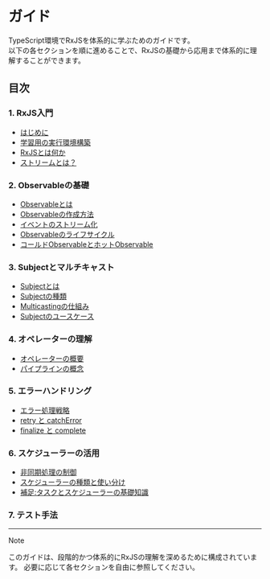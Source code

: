 # ガイド

TypeScript環境でRxJSを体系的に学ぶためのガイドです。  
以下の各セクションを順に進めることで、RxJSの基礎から応用まで体系的に理解することができます。

## 目次

### 1. RxJS入門
- [はじめに](/guide/introduction)
- [学習用の実行環境構築](/guide/starter-kid.md)
- [RxJSとは何か](/guide/basics/what-is-rxjs)
- [ストリームとは？](/guide/basics/what-is-a-stream)

### 2. Observableの基礎
- [Observableとは](/guide/observables/what-is-observable)
- [Observableの作成方法](/guide/observables/creation)
- [イベントのストリーム化](/guide/observables/events)
- [Observableのライフサイクル](/guide/observables/observable-lifecycle)
- [コールドObservableとホットObservable](/guide/observables/cold-and-hot-observables)

### 3. Subjectとマルチキャスト
- [Subjectとは](/guide/subjects/what-is-subject)
- [Subjectの種類](/guide/subjects/types-of-subject)
- [Multicastingの仕組み](/guide/subjects/multicasting)
- [Subjectのユースケース](/guide/subjects/use-cases)

### 4. オペレーターの理解
- [オペレーターの概要](/guide/operators/)
- [パイプラインの概念](/guide/operators/pipeline)

### 5. エラーハンドリング
- [エラー処理戦略](/guide/error-handling/strategies)
- [retry と catchError](/guide/error-handling/retry-catch)
- [finalize と complete](/guide/error-handling/finalize)

### 6. スケジューラーの活用
- [非同期処理の制御](/guide/schedulers/async-control)
- [スケジューラーの種類と使い分け](/guide/schedulers/types)
- [補足:タスクとスケジューラーの基礎知識](/guide/schedulers/task-and-scheduler-basics)

### 7. テスト手法
<!-- - [RxJSのユニットテスト](/guide/testing/unit-tests)
- [TestSchedulerの活用](/guide/testing/test-scheduler)
- [マーブルテスト](/guide/testing/marble-testing) -->

---

> [!NOTE]
> このガイドは、段階的かつ体系的にRxJSの理解を深めるために構成されています。
> 必要に応じて各セクションを自由に参照してください。
